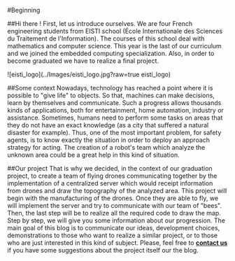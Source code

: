 #Beginning

##Hi there !
First, let us introduce ourselves. We are four French engineering students from EISTI school (École Internationale des Sciences du Traitement de l'Information). The courses of this school deal with mathematics and computer science. This year is the last of our curriculum and we joined the embedded computing specialization. Also, in order to become graduated we have to realize a final project.

![eisti_logo](../Images/eisti_logo.jpg?raw=true eisti_logo)

##Some context
Nowadays, technology has reached a point where it is possible to "give life" to objects. So that, machines can make decisions, learn by themselves and communicate. Such a progress allows thousands kinds of applications, both for entertainment, home automation, industry or assistance. 
Sometimes, humans need to perform some tasks on areas that they do not have an exact knowledge (as a city that suffered a natural disaster for example). Thus, one of the most important problem, for safety agents, is to know exactly the situation in order to deploy an approach strategy for acting. The creation of a robot's team which analyze the unknown area could be a great help in this kind of situation.

##Our project
That is why we decided, in the context of our graduation project, to create a team of flying drones communicating together by the implementation of a centralized server which would receipt information from drones and draw the topography of the analyzed area.
This project will begin with the manufacturing of the drones. Once they are able to fly, we will implement the server and try to communicate with our team of "bees". Then, the last step will be to realize all the required code to draw the map. 
Step by step, we will give you some information about our progression. The main goal of this blog is to communicate our ideas, development choices, demonstrations to those who want to realize a similar project, or to those who are just interested in this kind of subject.
Please, feel free to **[contact us]()**  if you have some suggestions about the project itself our the blog.